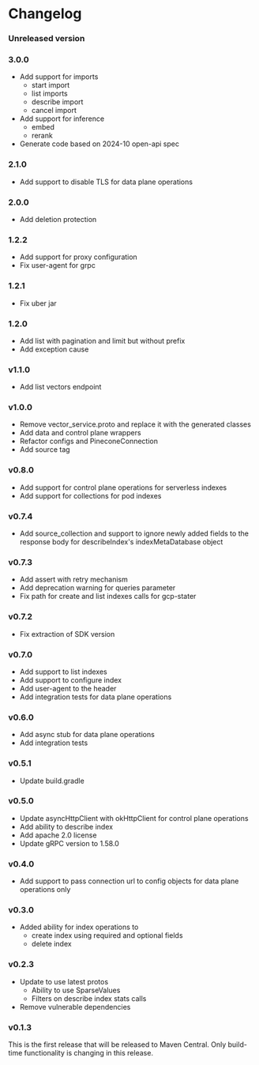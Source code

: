 # Changelog

[comment]: <> (When bumping [pc:VERSION_LATEST_RELEASE] create a new entry below)
### Unreleased version
### 3.0.0
- Add support for imports
  - start import
  - list imports
  - describe import
  - cancel import
- Add support for inference
  - embed
  - rerank
- Generate code based on 2024-10 open-api spec

### 2.1.0
- Add support to disable TLS for data plane operations

### 2.0.0
- Add deletion protection

### 1.2.2
- Add support for proxy configuration
- Fix user-agent for grpc

### 1.2.1
- Fix uber jar

### 1.2.0
- Add list with pagination and limit but without prefix
- Add exception cause 

### v1.1.0
- Add list vectors endpoint

### v1.0.0
- Remove vector_service.proto and replace it with the generated classes
- Add data and control plane wrappers
- Refactor configs and PineconeConnection
- Add source tag

### v0.8.0
- Add support for control plane operations for serverless indexes
- Add support for collections for pod indexes

### v0.7.4
- Add source_collection and support to ignore newly added fields to the response body for describeIndex's indexMetaDatabase object

### v0.7.3
- Add assert with retry mechanism
- Add deprecation warning for queries parameter
- Fix path for create and list indexes calls for gcp-stater

### v0.7.2
- Fix extraction of SDK version

### v0.7.0
- Add support to list indexes
- Add support to configure index
- Add user-agent to the header
- Add integration tests for data plane operations

### v0.6.0
- Add async stub for data plane operations
- Add integration tests

### v0.5.1
- Update build.gradle

### v0.5.0
- Update asyncHttpClient with okHttpClient for control plane operations
- Add ability to describe index
- Add apache 2.0 license
- Update gRPC version to 1.58.0

### v0.4.0
- Add support to pass connection url to config objects for data plane operations only

### v0.3.0
- Added ability for index operations to
  - create index using required and optional fields
  - delete index

### v0.2.3
- Update to use latest protos
  - Ability to use SparseValues
  - Filters on describe index stats calls
- Remove vulnerable dependencies

### v0.1.3
This is the first release that will be released to Maven Central. Only build-time functionality is changing in this release.